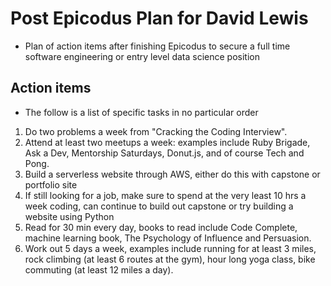 # Post Epicodus Plan for David Lewis
* Plan of action items after finishing Epicodus to secure a full time software engineering or entry level data science position

## Action items
* The follow is a list of specific tasks in no particular order

1. Do two problems a week from "Cracking the Coding Interview".
2. Attend at least two meetups a week: examples include Ruby Brigade, Ask a Dev, Mentorship Saturdays, Donut.js, and of course Tech and Pong.
3. Build a serverless website through AWS, either do this with capstone or portfolio site
4. If still looking for a job, make sure to spend at the very least 10 hrs a week coding, can continue to build out capstone or try building a website using Python
5. Read for 30 min every day, books to read include Code Complete, machine learning book, The Psychology of Influence and Persuasion.
6.  Work out 5 days a week, examples include running for at least 3 miles, rock climbing (at least 6 routes at the gym), hour long yoga class, bike commuting (at least 12 miles a day).
